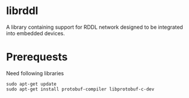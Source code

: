 # librddl
A library containing support for RDDL network designed to be integrated into embedded devices.

# Prerequests
Need following libraries

  ```
  sudo apt-get update
  sudo apt-get install protobuf-compiler libprotobuf-c-dev
  ```
